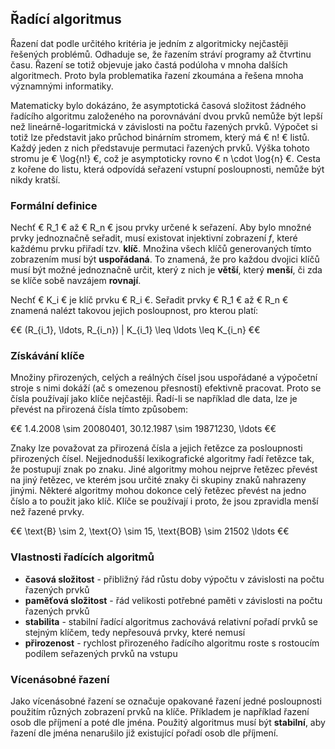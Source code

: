 ## Řadící algoritmus

Řazení dat podle určitého kritéria je jedním z algoritmicky nejčastěji řešených problémů. Odhaduje se, že řazením stráví programy až čtvrtinu času. Řazení se totiž objevuje jako častá podúloha v mnoha dalších algoritmech. Proto byla problematika řazení zkoumána a řešena mnoha významnými informatiky.

Matematicky bylo dokázáno, že asymptotická časová složitost žádného řadícího algoritmu založeného na porovnávání dvou prvků nemůže být lepší než lineárně-logaritmická v závislosti na počtu řazených prvků. Výpočet si totiž lze představit jako průchod binárním stromem, který má € n! € listů. Každý jeden z nich představuje permutaci řazených prvků. Výška tohoto stromu je € \log{n!} €, což je asymptoticky rovno € n \cdot \log{n} €. Cesta z kořene do listu, která odpovídá seřazení vstupní posloupnosti, nemůže být nikdy kratší. 

### Formální definice

Nechť € R_1 € až € R_n € jsou prvky určené k seřazení. Aby bylo množné prvky jednoznačně seřadit, musí existovat injektivní zobrazení *f*, které každému prvku přiřadí tzv. **klíč**. Množina všech klíčů generovaných tímto zobrazením musí být **uspořádaná**. To znamená, že pro každou dvojici klíčů musí být možné jednoznačně určit, který z nich je **větší**, který **menší**, či zda se klíče sobě navzájem **rovnají**. 

Nechť € K_i € je klíč prvku € R_i €. Seřadit prvky € R_1 € až € R_n € znamená nalézt takovou jejich posloupnost, pro kterou platí:

€€ (R_{i_1}, \ldots, R_{i_n}) | K_{i_1} \leq \ldots \leq K_{i_n} €€

### Získávání klíče

Množiny přirozených, celých a reálných čísel jsou uspořádané a výpočetní stroje s nimi dokáží (ač s omezenou přesností) efektivně pracovat. Proto se čísla používají jako klíče nejčastěji. Řadí-li se například dle data, lze je převést na přirozená čísla tímto způsobem:

€€ 1.4.2008 \sim 20080401, 30.12.1987 \sim 19871230, \ldots €€

Znaky lze považovat za přirozená čísla a jejich řetězce za posloupnosti přirozených čísel. Nejjednodušší lexikografické algoritmy řadí řetězce tak, že postupují znak po znaku. Jiné algoritmy mohou nejprve řetězec převést na jiný řetězec, ve kterém jsou určité znaky či skupiny znaků nahrazeny jinými. Některé algoritmy mohou dokonce celý řetězec převést na jedno číslo a to použit jako klíč. Klíče se používají i proto, že jsou zpravidla menší než řazené prvky. 

€€ \text{B} \sim 2, \text{O} \sim 15, \text{BOB} \sim 21502 \ldots €€

### Vlastnosti řadících algoritmů

- **časová složitost** - přibližný řád růstu doby výpočtu v závislosti na počtu řazených prvků
- **paměťová složitost** - řád velikosti potřebné paměti v závislosti na počtu řazených prvků
- **stabilita** - stabilní řadící algoritmus zachovává relativní pořadí prvků se stejným klíčem, tedy nepřesouvá prvky, které nemusí
- **přirozenost** - rychlost přirozeného řadícího algoritmu roste s rostoucím podílem seřazených prvků na vstupu

### Vícenásobné řazení

Jako vícenásobné řazení se označuje opakované řazení jedné posloupnosti použitím různých zobrazení prvků na klíče. Příkladem je například řazení osob dle příjmení a poté dle jména. Použitý algoritmus musí být **stabilní**, aby řazení dle jména nenarušilo již existující pořadí osob dle příjmení. 
